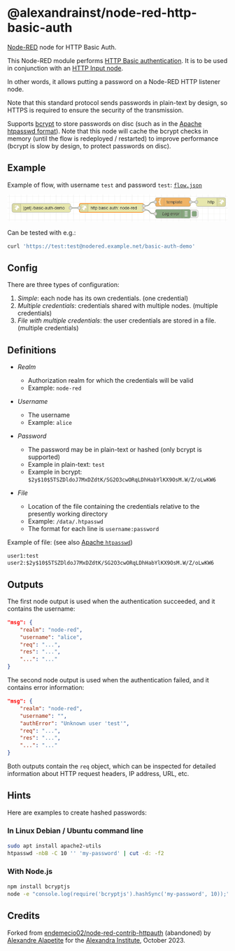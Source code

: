 # @alexandrainst/node-red-http-basic-auth

[Node-RED](https://nodered.org/) node for HTTP Basic Auth.

This Node-RED module performs [HTTP Basic authentication](https://developer.mozilla.org/docs/Web/HTTP/Authentication).
It is to be used in conjunction with an [HTTP Input node](https://cookbook.nodered.org/http/create-an-http-endpoint).

In other words, it allows putting a password on a Node-RED HTTP listener node.

Note that this standard protocol sends passwords in plain-text by design, so HTTPS is required to ensure the security of the transmission.

Supports [bcrypt](https://en.wikipedia.org/wiki/Bcrypt) to store passwords on disc
(such as in the [Apache htpasswd format](https://httpd.apache.org/docs/current/misc/password_encryptions.html)).
Note that this node will cache the bcrypt checks in memory (until the flow is redeployed / restarted)
to improve performance (bcrypt is slow by design, to protect passwords on disc).

## Example

Example of flow, with username `test` and password `test`: [`flow.json`](./examples/flow.json)

[![flow.png](images/flow.png)](./examples/flow.json)

Can be tested with e.g.:

```sh
curl 'https://test:test@nodered.example.net/basic-auth-demo'
```

## Config

There are three types of configuration:

1. *Simple*: each node has its own credentials. (one credential)
2. *Multiple credentials*: credentials shared with multiple nodes. (multiple credentials)
3. *File with multiple credentials*: the user credentials are stored in a file. (multiple credentials)

## Definitions

* *Realm*
	* Authorization realm for which the credentials will be valid
	* Example: `node-red`

* *Username*
	* The username
	* Example: `alice`

* *Password*
	* The password may be in plain-text or hashed (only bcrypt is supported)
	* Example in plain-text: `test`
	* Example in bcrypt: `$2y$10$5TSZDldoJ7MxDZdtK/SG2O3cwORqLDhHabYlKX9OsM.W/Z/oLwKW6`

* *File*
	* Location of the file containing the credentials relative to the presently working directory
	* Example: `/data/.htpasswd`
	* The format for each line is `username:password`

</dl>

Example of file: (see also [Apache `htpasswd`](https://httpd.apache.org/docs/current/programs/htpasswd.html))

```plain
user1:test
user2:$2y$10$5TSZDldoJ7MxDZdtK/SG2O3cwORqLDhHabYlKX9OsM.W/Z/oLwKW6
```

## Outputs

The first node output is used when the authentication succeeded, and it contains the username:

```json
"msg": {
	"realm": "node-red",
	"username": "alice",
	"req": "...",
	"res": "...",
	"...": "..."
}
```

The second node output is used when the authentication failed, and it contains error information:

```json
"msg": {
	"realm": "node-red",
	"username": "",
	"authError": "Unknown user 'test'",
	"req": "...",
	"res": "...",
	"...": "..."
}
```

Both outputs contain the `req` object, which can be inspected for detailed information about HTTP request headers, IP address, URL, etc.

## Hints

Here are examples to create hashed passwords:

### In Linux Debian / Ubuntu command line

```sh
sudo apt install apache2-utils
htpasswd -nbB -C 10 '' 'my-password' | cut -d: -f2
```

### With Node.js

```sh
npm install bcryptjs
node -e "console.log(require('bcryptjs').hashSync('my-password', 10));"
```

## Credits

Forked from [endemecio02/node-red-contrib-httpauth](https://github.com/endemecio02/node-red-contrib-httpauth) (abandoned)
by [Alexandre Alapetite](https://github.com/Alkarex) for the [Alexandra Institute](https://alexandra.dk/), October 2023.
